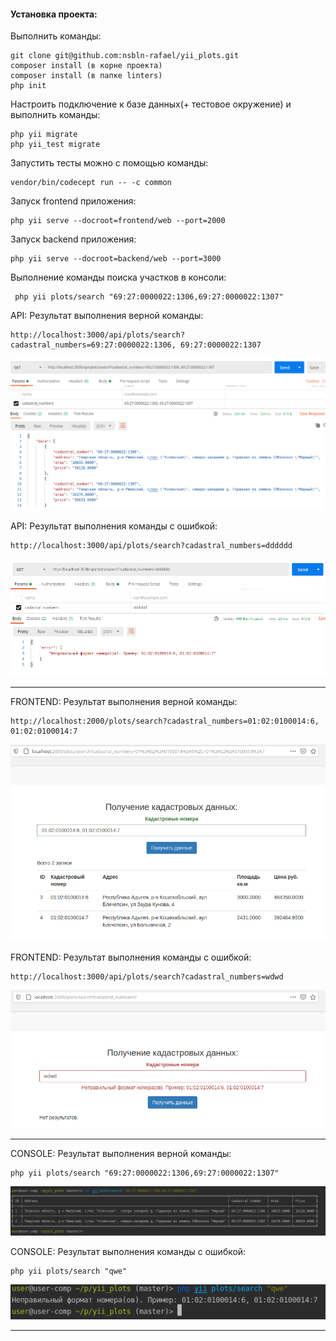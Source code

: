<h4>Установка проекта:</h4>

Выполнить команды:
```
git clone git@github.com:nsbln-rafael/yii_plots.git
composer install (в корне проекта)
composer install (в папке linters)
php init
```
Настроить подключение к базе данных(+ тестовое окружение) и выполнить команды:
```
php yii migrate
php yii_test migrate
```
Запустить тесты можно с помощью команды:
```
vendor/bin/codecept run -- -c common
```

Запуск frontend приложения:
```
php yii serve --docroot=frontend/web --port=2000
```

Запуск backend приложения:
```
php yii serve --docroot=backend/web --port=3000
```
Выполнение команды поиска участков в консоли:
```
 php yii plots/search "69:27:0000022:1306,69:27:0000022:1307"
```



API: Результат выполнения верной команды: 
```
http://localhost:3000/api/plots/search?cadastral_numbers=69:27:0000022:1306, 69:27:0000022:1307
```
![](./screens/1.png)

API: Результат выполнения команды с ошибкой: 
```
http://localhost:3000/api/plots/search?cadastral_numbers=dddddd
```
![](./screens/2.png)

***

FRONTEND: Результат выполнения верной команды: 
```
http://localhost:2000/plots/search?cadastral_numbers=01:02:0100014:6, 01:02:0100014:7
```
![](./screens/5.png)

FRONTEND: Результат выполнения команды с ошибкой: 
```
http://localhost:3000/api/plots/search?cadastral_numbers=wdwd
```
![](./screens/6.png)

***

CONSOLE: Результат выполнения верной команды: 
```
php yii plots/search "69:27:0000022:1306,69:27:0000022:1307"
```
![](./screens/3.png)

CONSOLE: Результат выполнения команды с ошибкой: 
```
php yii plots/search "qwe"
```
![](./screens/4.png)

***
